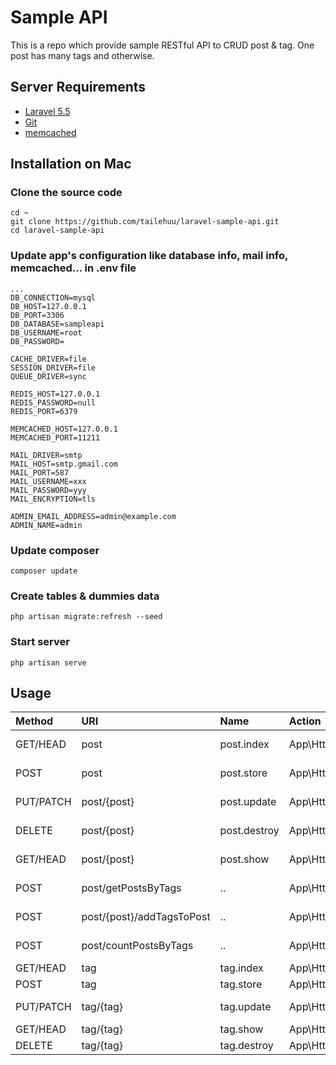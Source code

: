 # Sample API

This is a repo which provide sample RESTful API to CRUD post & tag. One post has many tags and otherwise.

## Server Requirements

* [Laravel 5.5](https://laravel.com/docs/5.2)
* [Git](https://git-scm.com/book/en/v2/Getting-Started-Installing-Git)
* [memcached](http://memcached.org/)

## Installation on Mac
### Clone the source code
```
cd ~
git clone https://github.com/tailehuu/laravel-sample-api.git
cd laravel-sample-api
```
### Update app's configuration like database info, mail info, memcached... in **.env** file
```
...
DB_CONNECTION=mysql
DB_HOST=127.0.0.1
DB_PORT=3306
DB_DATABASE=sampleapi
DB_USERNAME=root
DB_PASSWORD=

CACHE_DRIVER=file
SESSION_DRIVER=file
QUEUE_DRIVER=sync

REDIS_HOST=127.0.0.1
REDIS_PASSWORD=null
REDIS_PORT=6379

MEMCACHED_HOST=127.0.0.1
MEMCACHED_PORT=11211

MAIL_DRIVER=smtp
MAIL_HOST=smtp.gmail.com
MAIL_PORT=587
MAIL_USERNAME=xxx
MAIL_PASSWORD=yyy
MAIL_ENCRYPTION=tls

ADMIN_EMAIL_ADDRESS=admin@example.com
ADMIN_NAME=admin
```
### Update composer
```
composer update
```   
### Create tables & dummies data
```
php artisan migrate:refresh --seed
```
### Start server
```
php artisan serve
```
## Usage


| Method    | URI                       | Name         | Action                                               | Description |
|:----------|:--------------------------|:-------------|:-----------------------------------------------------|:-----------|
| GET/HEAD  | post                      | post.index   | App\Http\Controllers\PostController@index            | get all posts |
| POST      | post                      | post.store   | App\Http\Controllers\PostController@store            | create a post |
| PUT/PATCH | post/{post}               | post.update  | App\Http\Controllers\PostController@update           | update a post |
| DELETE    | post/{post}               | post.destroy | App\Http\Controllers\PostController@destroy          | delete a post |
| GET/HEAD  | post/{post}               | post.show    | App\Http\Controllers\PostController@show             | show a post |
| POST      | post/getPostsByTags       | ..           | App\Http\Controllers\PostController@getPostsByTags   | get posts by tags |
| POST      | post/{post}/addTagsToPost | ..           | App\Http\Controllers\PostController@addTagsToPost    | add tags to post |
| POST      | post/countPostsByTags     | ..           | App\Http\Controllers\PostController@countPostsByTags | count posts by tags |
| GET/HEAD  | tag                       | tag.index    | App\Http\Controllers\TagController@index             | get all tags |
| POST      | tag                       | tag.store    | App\Http\Controllers\TagController@store             | create a tag |
| PUT/PATCH | tag/{tag}                 | tag.update   | App\Http\Controllers\TagController@update            | update a tag |
| GET/HEAD  | tag/{tag}                 | tag.show     | App\Http\Controllers\TagController@show              | show a tag |
| DELETE    | tag/{tag}                 | tag.destroy  | App\Http\Controllers\TagController@destroy           | delete a tag |